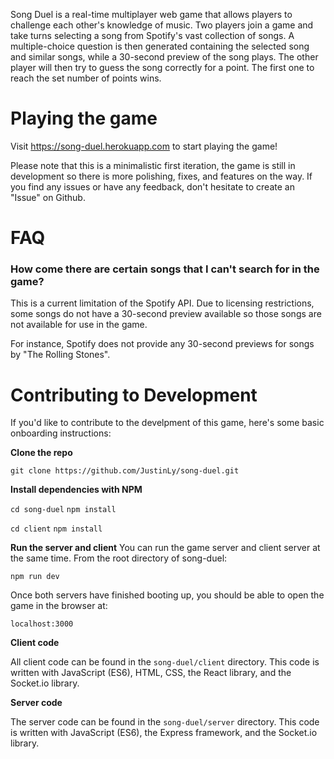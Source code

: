 Song Duel is a real-time multiplayer web game that allows players to challenge each other's 
knowledge of music. Two players join a game and take turns selecting a song from Spotify's vast collection of songs. A multiple-choice question is then generated containing the selected song and similar songs, while a 30-second preview of the song plays. The other player will then try to guess the song correctly for a point.
The first one to reach the set number of points wins.

# Playing the game

Visit https://song-duel.herokuapp.com to start playing the game!

Please note that this is a minimalistic first iteration, the game is still in development so there is more polishing, fixes, and features on the way. If you find any issues or have any feedback, don't hesitate to create an "Issue" on Github.

# FAQ

### How come there are certain songs that I can't search for in the game?

This is a current limitation of the Spotify API. Due to licensing restrictions, some songs do not have a 30-second preview available so those songs are not available for use in the game. 

For instance, Spotify does not provide any 30-second previews for songs by "The Rolling Stones".

# Contributing to Development

If you'd like to contribute to the develpment of this game, here's some basic onboarding instructions:

**Clone the repo**

`git clone https://github.com/JustinLy/song-duel.git`

**Install dependencies with NPM**

`cd song-duel`
`npm install`

`cd client`
`npm install`

**Run the server and client**
You can run the game server and client server at the same time. From the root directory of song-duel:

`npm run dev`

Once both servers have finished booting up, you should be able to open the game in the browser at:

`localhost:3000`

**Client code**

All client code can be found in the `song-duel/client` directory. This code is written with JavaScript (ES6), HTML, CSS, the React library, and the Socket.io library.

**Server code**

The server code can be found in the `song-duel/server` directory. This code is written with JavaScript (ES6), the Express framework, and the Socket.io library.

